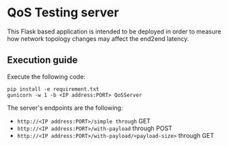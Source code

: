 # QoS Testing server

This Flask based application is intended to be deployed in order to measure how network topology changes may affect the end2end latency.

## Execution guide

Execute the following code:

``` 
pip install -e requirement.txt
gunicorn -w 1 -b <IP address:PORT> QoSServer
```


The server's endpoints are the following:

- `http://<IP address:PORT>/simple through` GET
- `http://<IP address:PORT>/with-payload` through POST
- `http://<IP address:PORT>/with-payload/<payload-size>` through GET